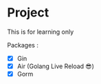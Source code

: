# Project

This is for learning only

Packages :
- [x] Gin
- [x] Air (Golang Live Reload 😎)
- [x] Gorm